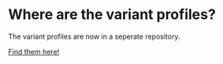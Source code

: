 # Where are the variant profiles?

The variant profiles are now in a seperate repository.

[Find them here!](https://github.com/lulzbot3d/CuraLE_Resources/tree/main/variants)
